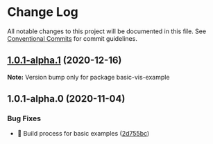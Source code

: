 # Change Log

All notable changes to this project will be documented in this file.
See [Conventional Commits](https://conventionalcommits.org) for commit guidelines.

## [1.0.1-alpha.1](https://github.com/visdesignlab/trrack/compare/basic-vis-example@1.0.1-alpha.0...basic-vis-example@1.0.1-alpha.1) (2020-12-16)

**Note:** Version bump only for package basic-vis-example





## 1.0.1-alpha.0 (2020-11-04)


### Bug Fixes

* 🐛 Build process for basic examples ([2d755bc](https://github.com/visdesignlab/trrack/commit/2d755bc2e91034456b9b01e12f7516d215312eeb))

